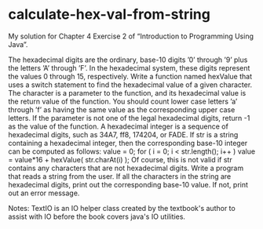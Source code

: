 # calculate-hex-val-from-string

My solution for Chapter 4 Exercise 2 of “Introduction to Programming Using Java”.

The hexadecimal digits are the ordinary, base-10 digits ’0’ through ’9’ plus the letters ’A’
through ’F’. In the hexadecimal system, these digits represent the values 0 through 15,
respectively. Write a function named hexValue that uses a switch statement to find the
hexadecimal value of a given character. The character is a parameter to the function, and
its hexadecimal value is the return value of the function. You should count lower case
letters ’a’ through ’f’ as having the same value as the corresponding upper case letters.
If the parameter is not one of the legal hexadecimal digits, return -1 as the value of the
function.
A hexadecimal integer is a sequence of hexadecimal digits, such as 34A7, ff8, 174204, or
FADE. If str is a string containing a hexadecimal integer, then the corresponding base-10
integer can be computed as follows:
value = 0;
for ( i = 0; i < str.length(); i++ )
value = value*16 + hexValue( str.charAt(i) );
Of course, this is not valid if str contains any characters that are not hexadecimal digits.
Write a program that reads a string from the user. If all the characters in the string are
hexadecimal digits, print out the corresponding base-10 value. If not, print out an error
message.

Notes: TextIO is an IO helper class created by the textbook's author to assist with IO before the book covers java's IO utilities.
